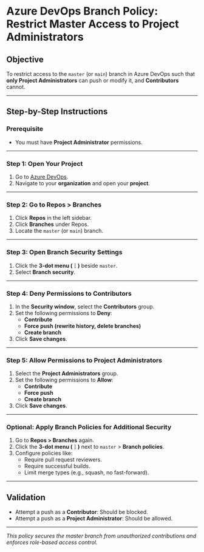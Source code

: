 # Azure DevOps Branch Policy: Restrict Master Access to Project Administrators

## Objective
To restrict access to the `master` (or `main`) branch in Azure DevOps such that **only Project Administrators** can push or modify it, and **Contributors** cannot.

---

##  Step-by-Step Instructions

###  Prerequisite
- You must have **Project Administrator** permissions.

---

### Step 1: Open Your Project
1. Go to [Azure DevOps](https://dev.azure.com).
2. Navigate to your **organization** and open your **project**.

---

### Step 2: Go to Repos > Branches
1. Click **Repos** in the left sidebar.
2. Click **Branches** under Repos.
3. Locate the `master` (or `main`) branch.

---

### Step 3: Open Branch Security Settings
1. Click the **3-dot menu (⋮)** beside `master`.
2. Select **Branch security**.

---

### Step 4: Deny Permissions to Contributors
1. In the **Security window**, select the **Contributors** group.
2. Set the following permissions to **Deny**:
   - **Contribute**
   - **Force push (rewrite history, delete branches)**
   - **Create branch**
3. Click **Save changes**.

---

### Step 5: Allow Permissions to Project Administrators
1. Select the **Project Administrators** group.
2. Set the following permissions to **Allow**:
   - **Contribute**
   - **Force push**
   - **Create branch**
3. Click **Save changes**.

---

###  Optional: Apply Branch Policies for Additional Security
1. Go to **Repos > Branches** again.
2. Click the **3-dot menu (⋮)** next to `master` > **Branch policies**.
3. Configure policies like:
   - Require pull request reviewers.
   - Require successful builds.
   - Limit merge types (e.g., squash, no fast-forward).

---

##  Validation
- Attempt a push as a **Contributor**: Should be blocked.
- Attempt a push as a **Project Administrator**:  Should be allowed.

---

*This policy secures the master branch from unauthorized contributions and enforces role-based access control.*
